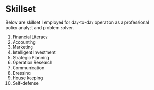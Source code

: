 # Skillset
Below are skillset I employed for day-to-day operation as a professional policy analyst and problem solver.

1. Financial Literacy
2. Accounting
3. Marketing
4. Intelligent Investment
5. Strategic Planning
6. Operation Research
7. Communication
8. Dressing
9. House keeping
10. Self-defense
